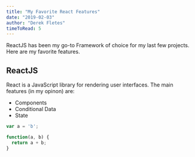 ```yaml
---
title: "My Favorite React Features"
date: "2019-02-03"
author: "Derek Fletes"
timeToRead: 5
---
```


ReactJS has been my go-to Framework of choice for my last few projects. Here are my favorite features.

## ReactJS

React is a JavaScript library for rendering user interfaces. The main features (in my opinon) are:

* Components
* Conditional Data
* State

```javascript
var a = 'b';

function(a, b) {
  return a + b;
}
```